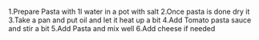 1.Prepare Pasta with 1l water in a pot with salt
2.Once pasta is done dry it
3.Take a pan and put oil and let it heat up a bit
4.Add Tomato pasta sauce and stir a bit
5.Add Pasta and mix well
6.Add cheese if needed
